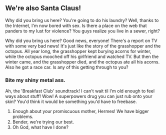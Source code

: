 ## We're also Santa Claus!
Why did you bring us here? You're going to do his laundry? Well, thanks to the Internet, I'm now bored with sex. Is there a place on the web that panders to my lust for violence? You guys realize you live in a sewer, right?

Why did you bring us here? Good news, everyone! There's a report on TV with some very bad news! It's just like the story of the grasshopper and the octopus. All year long, the grasshopper kept burying acorns for winter, while the octopus mooched off his girlfriend and watched TV. But then the winter came, and the grasshopper died, and the octopus ate all his acorns. Also he got a race car. Is any of this getting through to you?

### Bite my shiny metal ass.
Ah, the 'Breakfast Club' soundtrack! I can't wait til I'm old enough to feel ways about stuff! Wow! A superpowers drug you can just rub onto your skin? You'd think it would be something you'd have to freebase.

1. Enough about your promiscuous mother, Hermes! We have bigger problems.
2. Bender, we're trying our best.
3. Oh God, what have I done?
